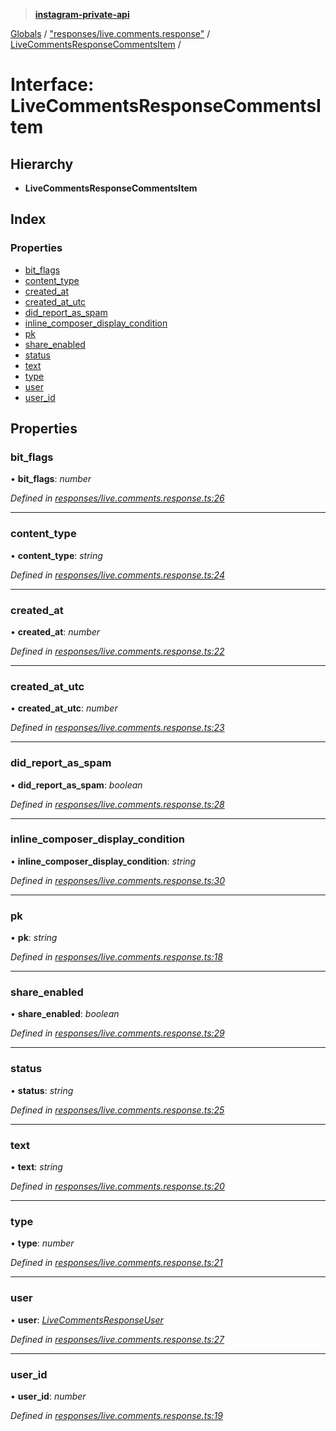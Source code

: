 > **[instagram-private-api](../README.md)**

[Globals](../README.md) / ["responses/live.comments.response"](../modules/_responses_live_comments_response_.md) / [LiveCommentsResponseCommentsItem](_responses_live_comments_response_.livecommentsresponsecommentsitem.md) /

# Interface: LiveCommentsResponseCommentsItem

## Hierarchy

* **LiveCommentsResponseCommentsItem**

## Index

### Properties

* [bit_flags](_responses_live_comments_response_.livecommentsresponsecommentsitem.md#bit_flags)
* [content_type](_responses_live_comments_response_.livecommentsresponsecommentsitem.md#content_type)
* [created_at](_responses_live_comments_response_.livecommentsresponsecommentsitem.md#created_at)
* [created_at_utc](_responses_live_comments_response_.livecommentsresponsecommentsitem.md#created_at_utc)
* [did_report_as_spam](_responses_live_comments_response_.livecommentsresponsecommentsitem.md#did_report_as_spam)
* [inline_composer_display_condition](_responses_live_comments_response_.livecommentsresponsecommentsitem.md#inline_composer_display_condition)
* [pk](_responses_live_comments_response_.livecommentsresponsecommentsitem.md#pk)
* [share_enabled](_responses_live_comments_response_.livecommentsresponsecommentsitem.md#share_enabled)
* [status](_responses_live_comments_response_.livecommentsresponsecommentsitem.md#status)
* [text](_responses_live_comments_response_.livecommentsresponsecommentsitem.md#text)
* [type](_responses_live_comments_response_.livecommentsresponsecommentsitem.md#type)
* [user](_responses_live_comments_response_.livecommentsresponsecommentsitem.md#user)
* [user_id](_responses_live_comments_response_.livecommentsresponsecommentsitem.md#user_id)

## Properties

###  bit_flags

• **bit_flags**: *number*

*Defined in [responses/live.comments.response.ts:26](https://github.com/dilame/instagram-private-api/blob/01eb399/src/responses/live.comments.response.ts#L26)*

___

###  content_type

• **content_type**: *string*

*Defined in [responses/live.comments.response.ts:24](https://github.com/dilame/instagram-private-api/blob/01eb399/src/responses/live.comments.response.ts#L24)*

___

###  created_at

• **created_at**: *number*

*Defined in [responses/live.comments.response.ts:22](https://github.com/dilame/instagram-private-api/blob/01eb399/src/responses/live.comments.response.ts#L22)*

___

###  created_at_utc

• **created_at_utc**: *number*

*Defined in [responses/live.comments.response.ts:23](https://github.com/dilame/instagram-private-api/blob/01eb399/src/responses/live.comments.response.ts#L23)*

___

###  did_report_as_spam

• **did_report_as_spam**: *boolean*

*Defined in [responses/live.comments.response.ts:28](https://github.com/dilame/instagram-private-api/blob/01eb399/src/responses/live.comments.response.ts#L28)*

___

###  inline_composer_display_condition

• **inline_composer_display_condition**: *string*

*Defined in [responses/live.comments.response.ts:30](https://github.com/dilame/instagram-private-api/blob/01eb399/src/responses/live.comments.response.ts#L30)*

___

###  pk

• **pk**: *string*

*Defined in [responses/live.comments.response.ts:18](https://github.com/dilame/instagram-private-api/blob/01eb399/src/responses/live.comments.response.ts#L18)*

___

###  share_enabled

• **share_enabled**: *boolean*

*Defined in [responses/live.comments.response.ts:29](https://github.com/dilame/instagram-private-api/blob/01eb399/src/responses/live.comments.response.ts#L29)*

___

###  status

• **status**: *string*

*Defined in [responses/live.comments.response.ts:25](https://github.com/dilame/instagram-private-api/blob/01eb399/src/responses/live.comments.response.ts#L25)*

___

###  text

• **text**: *string*

*Defined in [responses/live.comments.response.ts:20](https://github.com/dilame/instagram-private-api/blob/01eb399/src/responses/live.comments.response.ts#L20)*

___

###  type

• **type**: *number*

*Defined in [responses/live.comments.response.ts:21](https://github.com/dilame/instagram-private-api/blob/01eb399/src/responses/live.comments.response.ts#L21)*

___

###  user

• **user**: *[LiveCommentsResponseUser](_responses_live_comments_response_.livecommentsresponseuser.md)*

*Defined in [responses/live.comments.response.ts:27](https://github.com/dilame/instagram-private-api/blob/01eb399/src/responses/live.comments.response.ts#L27)*

___

###  user_id

• **user_id**: *number*

*Defined in [responses/live.comments.response.ts:19](https://github.com/dilame/instagram-private-api/blob/01eb399/src/responses/live.comments.response.ts#L19)*